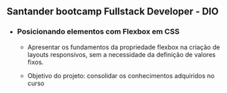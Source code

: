 ## Santander bootcamp Fullstack Developer - DIO

- ### Posicionando elementos com Flexbox em CSS
  
  - Apresentar os fundamentos da propriedade flexbox na criação de layouts responsivos, sem a necessidade da definição de valores fixos.
  
  - Objetivo do projeto: consolidar os conhecimentos adquiridos no curso


